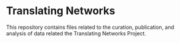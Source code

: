 # Translating Networks

This repository contains files related to the curation, publication, and analysis of data related the Translating Networks Project.


